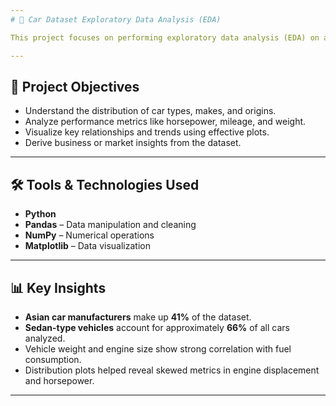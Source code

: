 ```yaml
---
# 🚗 Car Dataset Exploratory Data Analysis (EDA)

This project focuses on performing exploratory data analysis (EDA) on a car dataset using Python libraries like **Pandas**, **NumPy**, and **Matplotlib**. The objective is to uncover trends and patterns in vehicle types, origins, and performance metrics.

---
```


## 📌 Project Objectives

- Understand the distribution of car types, makes, and origins.
- Analyze performance metrics like horsepower, mileage, and weight.
- Visualize key relationships and trends using effective plots.
- Derive business or market insights from the dataset.

---

## 🛠️ Tools & Technologies Used

- **Python**
- **Pandas** – Data manipulation and cleaning  
- **NumPy** – Numerical operations  
- **Matplotlib** – Data visualization  


---

## 📊 Key Insights

- **Asian car manufacturers** make up **41%** of the dataset.
- **Sedan-type vehicles** account for approximately **66%** of all cars analyzed.
- Vehicle weight and engine size show strong correlation with fuel consumption.
- Distribution plots helped reveal skewed metrics in engine displacement and horsepower.

---


